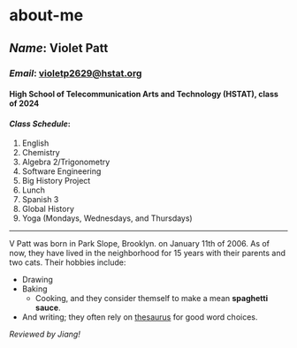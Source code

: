# about-me

## _Name_: Violet Patt

### _Email_: violetp2629@hstat.org

#### High School of Telecommunication Arts and Technology (HSTAT), class of 2024

#### _Class Schedule_:

1. English
2. Chemistry
3. Algebra 2/Trigonometry
4. Software Engineering
5. Big History Project
6. Lunch
7. Spanish 3
8. Global History
9. Yoga (Mondays, Wednesdays, and Thursdays)

- - -

V Patt was born in Park Slope, Brooklyn. on January 11th of 2006. As of now, they have lived in the neighborhood for 15 years with their parents and two cats.  Their hobbies include:
* Drawing 
* Baking
  * Cooking, and they consider themself to make a mean **spaghetti sauce**. 
* And writing; they often rely on [thesaurus](https://www.thesaurus.com/) for good word choices.

_Reviewed by Jiang!_